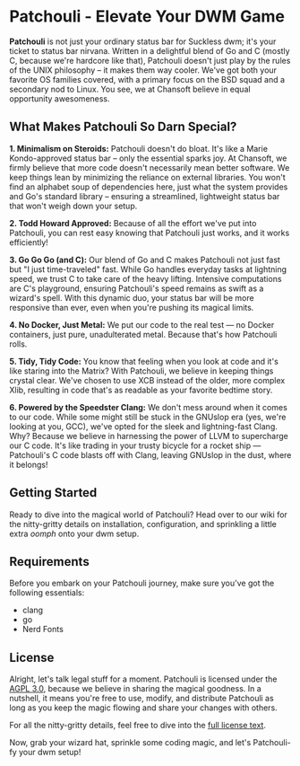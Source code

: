 # Patchouli - Elevate Your DWM Game

**Patchouli** is not just your ordinary status bar for Suckless dwm; it's your ticket to status bar nirvana. Written in a delightful blend of Go and C (mostly C, because we're hardcore like that), Patchouli doesn't just play by the rules of the UNIX philosophy – it makes them way cooler. We've got both your favorite OS families covered, with a primary focus on the BSD squad and a secondary nod to Linux. You see, we at Chansoft believe in equal opportunity awesomeness.

## What Makes Patchouli So Darn Special?

**1. Minimalism on Steroids:** Patchouli doesn't do bloat. It's like a Marie Kondo-approved status bar – only the essential sparks joy. At Chansoft, we firmly believe that more code doesn't necessarily mean better software. We keep things lean by minimizing the reliance on external libraries. You won't find an alphabet soup of dependencies here, just what the system provides and Go's standard library – ensuring a streamlined, lightweight status bar that won't weigh down your setup.

**2. Todd Howard Approved:** Because of all the effort we've put into Patchouli, you can rest easy knowing that Patchouli just works, and it works efficiently!

**3. Go Go Go (and C):** Our blend of Go and C makes Patchouli not just fast but "I just time-traveled" fast. While Go handles everyday tasks at lightning speed, we trust C to take care of the heavy lifting. Intensive computations are C's playground, ensuring Patchouli's speed remains as swift as a wizard's spell. With this dynamic duo, your status bar will be more responsive than ever, even when you're pushing its magical limits.

**4. No Docker, Just Metal:** We put our code to the real test — no Docker containers, just pure, unadulterated metal. Because that's how Patchouli rolls.

**5. Tidy, Tidy Code:** You know that feeling when you look at code and it's like staring into the Matrix? With Patchouli, we believe in keeping things crystal clear. We've chosen to use XCB instead of the older, more complex Xlib, resulting in code that's as readable as your favorite bedtime story.

**6. Powered by the Speedster Clang:** We don't mess around when it comes to our code. While some might still be stuck in the GNUslop era (yes, we're looking at you, GCC), we've opted for the sleek and lightning-fast Clang. Why? Because we believe in harnessing the power of LLVM to supercharge our C code. It's like trading in your trusty bicycle for a rocket ship — Patchouli's C code blasts off with Clang, leaving GNUslop in the dust, where it belongs!

## Getting Started

Ready to dive into the magical world of Patchouli? Head over to our wiki for the nitty-gritty details on installation, configuration, and sprinkling a little extra *oomph* onto your dwm setup.

## Requirements

Before you embark on your Patchouli journey, make sure you've got the following essentials:

- clang
- go
- Nerd Fonts

## License

Alright, let's talk legal stuff for a moment. Patchouli is licensed under the [AGPL 3.0](https://www.gnu.org/licenses/agpl-3.0.en.html), because we believe in sharing the magical goodness. In a nutshell, it means you're free to use, modify, and distribute Patchouli as long as you keep the magic flowing and share your changes with others.

For all the nitty-gritty details, feel free to dive into the [full license text](https://www.gnu.org/licenses/agpl-3.0.en.html).

Now, grab your wizard hat, sprinkle some coding magic, and let's Patchouli-fy your dwm setup!
